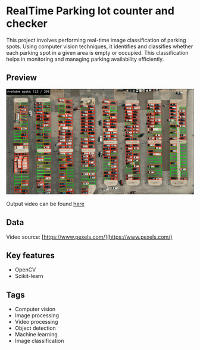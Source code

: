 # RealTime Parking lot counter and checker
This project involves performing real-time image classification of parking spots. Using computer vision techniques, it identifies and classifies whether each parking spot in a given area is empty or occupied. This classification helps in monitoring and managing parking availability efficiently.

## Preview

![ParkingArea](./Data/output.png)

Output video can be found [here](https://github.com/iramamy/ParkingLot/tree/main/Data)

## Data 
Video source: [https://www.pexels.com/](https://www.pexels.com/)

## Key features
- OpenCV
- Scikit-learn

## Tags
- Computer vision
- Image processing
- Video processing
- Object detection
- Machine learning
- Image classification
